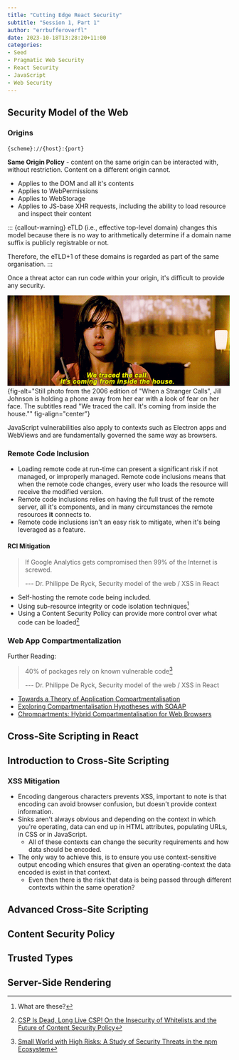 ```yaml
---
title: "Cutting Edge React Security"
subtitle: "Session 1, Part 1"
author: "errbufferoverfl"
date: 2023-10-18T13:28:20+11:00
categories:
- Seed
- Pragmatic Web Security
- React Security
- JavaScript
- Web Security
---
```


## Security Model of the Web

### Origins

`{scheme}://{host}:{port}`

**Same Origin Policy** - content on the same origin can be interacted with, without restriction. Content on a different origin cannot.

-   Applies to the DOM and all it's contents
-   Applies to WebPermissions
-   Applies to WebStorage
-   Applies to JS-base XHR requests, including the ability to load resource and inspect their content

::: {callout-warning}
eTLD (i.e., effective top-level domain) changes this model because there is no way to arithmetically determine if a domain name suffix is publicly registrable or not.

Therefore, the eTLD+1 of these domains is regarded as part of the same organisation.
:::

Once a threat actor can run code within your origin, it's difficult to provide any security.

![Do you want cross-site scripting? Because this is what happens when you get cross-site scripting.](/imgs/cutting-edge-react-security.png){fig-alt="Still photo from the 2006 edition of \"When a Stranger Calls\", Jill Johnson is holding a phone away from her ear with a look of fear on her face. The subtitles read \"We traced the call. It's coming from inside the house.\"" fig-align="center"}

JavaScript vulnerabilities also apply to contexts such as Electron apps and WebViews and are fundamentally governed the same way as browsers.

### Remote Code Inclusion

-   Loading remote code at run-time can present a significant risk if not managed, or improperly managed. Remote code inclusions means that when the remote code changes, every user who loads the resource will receive the modified version.
-   Remote code inclusions relies on having the full trust of the remote server, all it's components, and in many circumstances the remote resources **it** connects to.
-   Remote code inclusions isn't an easy risk to mitigate, when it's being leveraged as a feature.

#### RCI Mitigation

> If Google Analytics gets compromised then 99% of the Internet is screwed.
>
> --- Dr. Philippe De Ryck, Security model of the web / XSS in React

-   Self-hosting the remote code being included.
-   Using sub-resource integrity or code isolation techniques[^1]
-   Using a Content Security Policy can provide more control over what code can be loaded[^2]

[^1]: What are these?

[^2]: [CSP Is Dead, Long Live CSP! On the Insecurity of Whitelists and the Future of Content Security Policy](https://research.google/pubs/pub45542/)

### Web App Compartmentalization

Further Reading:

> 40% of packages rely on known vulnerable code[^3]
>
> --- Dr. Philippe De Ryck, Security model of the web / XSS in React

[^3]: [Small World with High Risks: A Study of Security Threats in the npm Ecosystem](https://www.usenix.org/conference/usenixsecurity19/presentation/zimmerman)

-   [Towards a Theory of Application Compartmentalisation](https://link.springer.com/chapter/10.1007/978-3-642-41717-7_4)
-   [Exploring Compartmentalisation Hypotheses with SOAAP](https://www.researchgate.net/publication/260346153_Exploring_Compartmentalisation_Hypotheses_with_SOAAP)
-   [Chrompartments: Hybrid Compartmentalisation for Web Browsers](https://kclpure.kcl.ac.uk/portal/en/projects/chrompartments-hybrid-compartmentalisation-for-web-browsers)

## Cross-Site Scripting in React

## Introduction to Cross-Site Scripting

### XSS Mitigation

-   Encoding dangerous characters prevents XSS, important to note is that encoding can avoid browser confusion, but doesn't provide context information.
-   Sinks aren't always obvious and depending on the context in which you're operating, data can end up in HTML attributes, populating URLs, in CSS or in JavaScript.
    -   All of these contexts can change the security requirements and how data should be encoded.
-   The only way to achieve this, is to ensure you use context-sensitive output encoding which ensures that given an operating-context the data encoded is exist in that context.
    -   Even then there is the risk that data is being passed through different contexts within the same operation?

## Advanced Cross-Site Scripting

## Content Security Policy

## Trusted Types

## Server-Side Rendering

